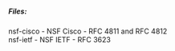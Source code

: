 ##### Files: <br>
nsf-cisco - NSF Cisco - RFC 4811 and RFC 4812 <br>
nsf-ietf - NSF IETF - RFC 3623 <br>

